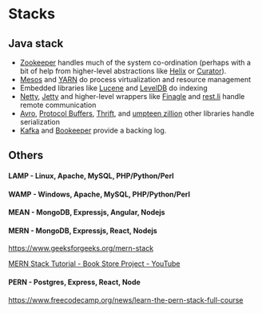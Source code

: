 # Stacks

## Java stack

- [Zookeeper](http://zookeeper.apache.org/) handles much of the system co-ordination (perhaps with a bit of help from higher-level abstractions like [Helix](http://helix.incubator.apache.org/) or [Curator](http://curator.incubator.apache.org/)).
- [Mesos](http://mesos.apache.org/) and [YARN](http://hadoop.apache.org/docs/current/hadoop-yarn/hadoop-yarn-site/YARN.html) do process virtualization and resource management
- Embedded libraries like [Lucene](http://lucene.apache.org/) and [LevelDB](https://code.google.com/p/leveldb) do indexing
- [Netty](http://netty.io/), [Jetty](http://www.eclipse.org/jetty) and higher-level wrappers like [Finagle](http://twitter.github.io/finagle) and [rest.li](http://rest.li/) handle remote communication
- [Avro](http://avro.apache.org/), [Protocol Buffers](https://code.google.com/p/protobuf), [Thrift](http://thrift.apache.org/), and [umpteen zillion](https://github.com/eishay/jvm-serializers/wiki) other libraries handle serialization
- [Kafka](http://kafka.apache.org/) and [Bookeeper](http://zookeeper.apache.org/bookkeeper) provide a backing log.

## Others

#### LAMP - Linux, Apache, MySQL, PHP/Python/Perl

#### WAMP - Windows, Apache, MySQL, PHP/Python/Perl

#### MEAN - MongoDB, Expressjs, Angular, Nodejs

#### MERN - MongoDB, Expressjs, React, Nodejs

https://www.geeksforgeeks.org/mern-stack

[MERN Stack Tutorial - Book Store Project - YouTube](https://www.youtube.com/watch?v=-42K44A1oMA)

#### PERN - Postgres, Express, React, Node

https://www.freecodecamp.org/news/learn-the-pern-stack-full-course
